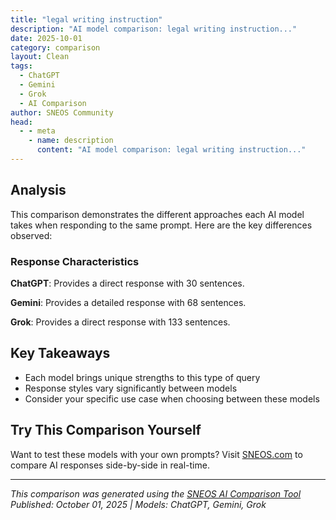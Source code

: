```yaml
---
title: "legal writing instruction"
description: "AI model comparison: legal writing instruction..."
date: 2025-10-01
category: comparison
layout: Clean
tags:
  - ChatGPT
  - Gemini
  - Grok
  - AI Comparison
author: SNEOS Community
head:
  - - meta
    - name: description
      content: "AI model comparison: legal writing instruction..."
---
```


<ChatComparison
  title="legal writing instruction"
  prompt="legal writing instruction"
  :responses='{"ChatGPT": "Certainly! Here are some key principles and tips for effective legal writing:\n\n### 1. Understand Your Purpose and Audience\n- Identify who will read your writing (judges, lawyers, clients).\n- Know the goal: persuade, inform, explain, or summarize.\n\n### 2. Be Clear and Concise\n- Use plain language where possible.\n- Avoid unnecessary jargon and complex words.\n- Write short sentences and paragraphs.\n\n### 3. Organize Your Writing Logically\n- Use a clear structure: introduction, body, conclusion.\n- For legal documents, often follow the IRAC format (Issue, Rule, Application, Conclusion).\n\n### 4. Use Proper Legal Citation\n- Follow the Bluebook or relevant jurisdictional citation rules.\n- Cite statutes, cases, and secondary sources accurately.\n\n### 5. Be Objective and Professional\n- Avoid emotional language and personal opinions.\n- Maintain a respectful and neutral tone.\n\n### 6. Edit and Proofread\n- Check for grammatical errors, typos, and formatting consistency.\n- Ensure all citations are correct and complete.\n\n### 7. Develop Strong Arguments\n- Support claims with relevant legal authority.\n- Anticipate counterarguments and address them.\n\n---\n\n### Example: IRAC Format\n\n**Issue:** What is the legal issue being addressed?\n\n**Rule:** What law or precedent applies?\n\n**Application:** How does the rule apply to the facts?\n\n**Conclusion:** What is the result based on the application?\n\n---\n\nIf you provide a specific type of legal writing (e.g., memo, brief, contract), I can offer more tailored guidance.", "Gemini": "Legal writing instruction is a broad field encompassing various aspects of effective communication within the legal profession. Here\u0027s a breakdown of its key components, methods, and challenges:\n\n**I. Core Components of Legal Writing Instruction:**\n\n* **Understanding the Audience:** Who are you writing for? Judges, clients, opposing counsel, colleagues? Understanding their knowledge, biases, and expectations is critical.\n* **Clear and Concise Language:** Avoiding jargon, ambiguity, and overly complex sentence structures. Focusing on plain language principles.\n* **Accurate and Thorough Research:** Using legal databases effectively (Westlaw, LexisNexis, Bloomberg Law) and synthesizing information accurately.\n* **Logical Organization:** Structuring arguments logically, using clear headings and subheadings, and creating a compelling narrative.\n* **Persuasive Argumentation:** Developing strong arguments supported by legal authority, effectively addressing counterarguments, and appealing to the reader\u0027s logic and emotions (where appropriate).\n* **Citation and Attribution:** Properly citing sources according to established legal citation formats (e.g., Bluebook, ALWD Citation Manual).\n* **Grammar, Punctuation, and Style:** Maintaining a professional tone and adhering to grammatical rules.\n\n**II. Types of Legal Writing Documents and Instruction:**\n\nLegal writing instruction typically focuses on different types of legal documents, each with its own specific requirements:\n\n* **Memoranda of Law (Office Memos):** Objective analyses of legal issues, providing an unbiased assessment of the law as applied to a specific set of facts. Instruction focuses on issue spotting, legal research, analysis, and objective writing.\n* **Legal Correspondence (Letters and Emails):** Communicating with clients, opposing counsel, and other parties. Instruction emphasizes professionalism, clarity, and persuasive writing.\n* **Contracts and Legal Documents:** Drafting clear, unambiguous, and enforceable contracts. Instruction focuses on specific contract clauses, interpretation, and risk allocation.\n* **Judicial Opinions:** Analyzing and understanding judicial reasoning, as well as drafting potential opinions.\n* **Pleadings (Complaints, Answers, Motions):** Formal documents filed with the court. Instruction focuses on complying with procedural rules, stating claims or defenses effectively, and presenting arguments persuasively.\n* **Briefs (Appellate and Trial):** Persuasive arguments presented to a court, outlining the legal and factual basis for a party\u0027s position. Instruction focuses on issue framing, legal analysis, argument development, and effective writing style.\n* **Trial Documents (Opening Statements, Closing Arguments, Examination of Witnesses):** Legal writing is also crucial for effectively structuring and presenting evidence and arguments during trial.\n\n**III. Methods of Legal Writing Instruction:**\n\n* **Traditional Classroom Instruction:** Lectures, discussions, and in-class writing exercises.\n* **Individual Feedback:** Professors and teaching assistants provide detailed feedback on student writing assignments. This is crucial for improvement.\n* **Small Group Workshops:** Students critique each other\u0027s work in a collaborative setting.\n* **Writing Centers:** Many law schools have writing centers staffed by professionals who provide individualized assistance to students.\n* **Online Resources:** Websites, videos, and interactive exercises that supplement classroom instruction.\n* **Simulation Exercises:** Students participate in simulated legal tasks, such as drafting contracts or writing briefs.\n* **Clinical Programs:** Students work on real cases under the supervision of experienced attorneys, gaining practical legal writing experience.\n* **Legal Writing Textbooks and Style Guides:** These provide detailed explanations of legal writing principles and citation rules. (e.g. The Bluebook, ALWD Guide to Legal Citation)\n\n**IV. Challenges in Legal Writing Instruction:**\n\n* **Varied Student Backgrounds:** Students enter law school with different levels of writing experience.\n* **Complexity of Legal Concepts:** Legal writing often involves complex legal principles that are difficult to understand and explain.\n* **Subjectivity of Grading:** Legal writing assessment can be subjective, making it difficult to provide consistent and fair feedback.\n* **Time Constraints:** Law school curricula are demanding, leaving limited time for students to focus on legal writing.\n* **Evolving Legal Landscape:** The law is constantly changing, requiring legal writing instruction to adapt to new developments.\n* **Adapting to Digital Communication:** Learning to write effective emails and other digital communications is increasingly important in the legal profession.\n* **Incorporating Technology:** Using AI and other tools to enhance writing while maintaining ethical and professional standards.\n\n**V. Best Practices in Legal Writing Instruction:**\n\n* **Focus on Process:** Emphasize the writing process, from brainstorming and outlining to drafting and revising.\n* **Provide Clear Expectations:** Clearly communicate assignment expectations and grading criteria.\n* **Offer Specific and Constructive Feedback:** Provide detailed feedback that identifies both strengths and weaknesses.\n* **Encourage Revision:** Allow students to revise their work based on feedback.\n* **Use Real-World Examples:** Incorporate real-world examples of legal writing to illustrate key concepts.\n* **Promote Active Learning:** Engage students in active learning activities, such as writing exercises, simulations, and group discussions.\n* **Foster a Supportive Learning Environment:** Create a supportive learning environment where students feel comfortable asking questions and seeking help.\n* **Emphasize Ethical Considerations:** Teach students about the ethical responsibilities of legal writers.\n\n**VI. Resources for Improving Legal Writing:**\n\n* **Legal Writing Textbooks:** Many excellent legal writing textbooks are available. (e.g., \u0022Legal Writing in a Nutshell,\u0022 \u0022The Elements of Legal Style,\u0022 \u0022Point Made: How to Write Like the Nation\u0027s Top Advocates\u0022)\n* **Legal Style Guides:** The Bluebook and the ALWD Citation Manual are the standard citation guides.\n* **Writing Centers:** Law school writing centers offer personalized assistance to students.\n* **Legal Writing Blogs and Websites:** Numerous blogs and websites provide helpful tips and resources for legal writers. (e.g., LawProse, The Legal Writing Institute, PrawfsBlawg)\n* **Professional Organizations:** The Legal Writing Institute (LWI) is a professional organization for legal writing professors.\n\nBy understanding these components, methods, and challenges, legal writing instructors can effectively prepare students for the demands of legal practice. Continuously refining teaching methods and staying abreast of changes in the legal profession are crucial for success.\n", "Grok": "Legal writing instruction focuses on teaching students, lawyers, and other legal professionals the skills necessary to communicate effectively in the context of legal practice. It emphasizes clarity, precision, and professionalism in drafting legal documents, such as contracts, briefs, memos, pleadings, and opinions. Below is a breakdown of key components, principles, and tips for effective legal writing instruction:\n\n---\n\n### **Key Components of Legal Writing Instruction**\n\n1. **Understanding the Audience and Purpose**:\n - Legal writing must be tailored to its intended audience, whether it\u2019s a judge, client, opposing counsel, or colleague.\n - The purpose (e.g., to persuade, inform, or advise) shapes the tone, structure, and content of the writing.\n\n2. **IRAC/CRAC Framework**:\n - **IRAC** (Issue, Rule, Application, Conclusion) is a common structure for organizing legal analysis:\n - **Issue**: Identify the legal question to be resolved.\n - **Rule**: State the relevant law or legal principle.\n - **Application**: Apply the law to the facts of the case.\n - **Conclusion**: Provide a clear resolution or prediction.\n - **CRAC** (Conclusion, Rule, Application, Conclusion) is a variation where the conclusion is stated upfront and reiterated at the end.\n\n3. **Clarity and Conciseness**:\n - Avoid jargon, overly complex language, or unnecessary repetition.\n - Use plain language where appropriate, especially when communicating with clients or non-legal audiences.\n\n4. **Precision and Accuracy**:\n - Legal writing must be factually and legally accurate.\n - Citations to statutes, case law, and other authorities must follow proper citation formats (e.g., Bluebook, ALWD).\n\n5. **Professional Tone**:\n - Maintain objectivity and avoid emotional or inflammatory language, especially in advocacy pieces like briefs.\n - Use formal language while ensuring readability.\n\n6. **Structure and Organization**:\n - Legal documents often follow a predictable structure (e.g., headings, subheadings, numbered paragraphs).\n - Logical flow is critical\u2014arguments or points should build upon one another.\n\n7. **Research Skills**:\n - Instruction often includes how to conduct legal research using primary sources (statutes, cases) and secondary sources (treatises, law review articles).\n - Teach how to evaluate the authority and relevance of sources.\n\n8. **Editing and Proofreading**:\n - Emphasize the importance of revising drafts to eliminate errors in grammar, punctuation, and style.\n - Encourage peer reviews and self-editing techniques.\n\n---\n\n### **Common Types of Legal Writing Covered in Instruction**\n\n1. **Legal Memoranda**:\n - Used to provide internal advice or analysis.\n - Focus on objective presentation of facts and law.\n\n2. **Briefs**:\n - Persuasive documents submitted to courts.\n - Emphasize strong arguments supported by legal authority.\n\n3. **Contracts and Agreements**:\n - Focus on drafting clear, unambiguous terms to avoid disputes.\n - Teach the importance of defining key terms and anticipating potential issues.\n\n4. **Client Letters**:\n - Communicate legal advice or updates to clients in an accessible manner.\n - Balance technical legal information with plain language.\n\n5. **Pleadings**:\n - Formal court documents (e.g., complaints, motions).\n - Must adhere to court rules and procedural requirements.\n\n6. **Opinions and Judicial Writing**:\n - Focus on clarity and reasoning for judges or law clerks drafting opinions.\n\n---\n\n### **Teaching Methods for Legal Writing Instruction**\n\n1. **Workshops and Seminars**:\n - Hands-on sessions where students draft documents and receive feedback.\n - Focus on specific skills like citation, grammar, or argument structure.\n\n2. **Case Studies and Simulations**:\n - Use real or hypothetical legal scenarios to practice writing memos, briefs, or contracts.\n - Encourage critical thinking and problem-solving.\n\n3. **Peer Review and Feedback**:\n - Students critique each other\u2019s work to develop editing skills and learn from different perspectives.\n - Instructors provide detailed feedback to guide improvement.\n\n4. **Model Documents**:\n - Provide examples of well-written legal documents to demonstrate structure, tone, and style.\n - Compare strong and weak examples to highlight common pitfalls.\n\n5. **Integration with Legal Research**:\n - Combine writing instruction with research assignments to teach how to find and incorporate legal authority effectively.\n\n6. **Technology Tools**:\n - Teach the use of legal research platforms (e.g., Westlaw, LexisNexis) and writing software (e.g., Grammarly, Microsoft Word\u2019s editing tools).\n - Introduce citation management tools and templates for formatting.\n\n---\n\n### **Tips for Effective Legal Writing**\n\n1. **Start with a Strong Outline**:\n - Organize thoughts before writing to ensure logical flow.\n - Use headings and subheadings to break up complex information.\n\n2. **Avoid Legalese**:\n - Replace outdated or overly formal terms (e.g., \u201Cheretofore\u201D) with simpler alternatives unless required by context.\n\n3. **Be Persuasive When Necessary**:\n - In advocacy writing, anticipate counterarguments and address them preemptively.\n - Use rhetorical strategies like analogy or policy arguments to strengthen your position.\n\n4. **Cite Authorities Correctly**:\n - Follow citation manuals like the Bluebook or local court rules.\n - Ensure every legal assertion is supported by authority.\n\n5. **Revise for Readability**:\n - Use active voice whenever possible (e.g., \u201CThe court ruled\u201D instead of \u201CA ruling was made by the court\u201D).\n - Keep sentences and paragraphs short to maintain reader engagement.\n\n6. **Adapt to Context**:\n - Adjust tone and complexity based on the reader (e.g., a judge vs. a client) and the type of document.\n\n---\n\n### **Challenges in Legal Writing Instruction**\n\n1. **Balancing Technicality and Accessibility**:\n - Students often struggle to write clearly without oversimplifying legal concepts.\n - Instructors must teach how to adjust language based on the audience.\n\n2. **Time Constraints**:\n - Legal writing is time-intensive, and both students and professionals often face tight deadlines.\n - Instruction should include strategies for efficient drafting and editing.\n\n3. **Overcoming Writer\u2019s Block**:\n - Novice writers may feel overwhelmed by the formal nature of legal writing.\n - Encourage starting with rough drafts and focusing on one section at a time.\n\n4. **Keeping Up with Evolving Standards**:\n - Legal writing norms change with technology (e.g., e-filing, digital briefs) and shifts in judicial preferences.\n - Instruction must stay current with trends like plain language movements in law.\n\n---\n\n### **Resources for Legal Writing Instruction**\n\n1. **Books and Manuals**:\n - *The Bluebook: A Uniform System of Citation* \u2013 Standard for legal citation.\n - *Legal Writing in Plain English* by Bryan A. Garner \u2013 Focuses on clarity and simplicity.\n - *The Elements of Legal Style* by Bryan A. Garner \u2013 Covers style and grammar for legal writing.\n - *Writing and Analysis in the Law* by Helene S. Shapo \u2013 Textbook for law students.\n\n2. **Online Courses and Webinars**:\n - Platforms like Coursera, edX, or law school websites offer legal writing courses.\n - Webinars by bar associations often cover specific writing skills.\n\n3. **Writing Centers and Clinics**:\n - Many law schools have writing programs or clinics where students can get personalized feedback.\n\n4. **Professional Organizations**:\n - The Legal Writing Institute (LWI) provides resources, conferences, and journals for legal writing educators.\n - The American Bar Association (ABA) offers guides and articles on effective legal writing.\n\n---\n\nLegal writing instruction is a critical part of legal education and professional development. By focusing on structure, clarity, and audience awareness, instructors can prepare students and practitioners to produce high-quality legal documents that effectively serve their purpose. If you have a specific aspect of legal writing instruction you\u0027d like to explore further (e.g., drafting a specific document or teaching a particular skill), feel free to ask!"}' 
  published-date="22:54"
/>

## Analysis

This comparison demonstrates the different approaches each AI model takes when responding to the same prompt. Here are the key differences observed:

### Response Characteristics

**ChatGPT**: Provides a direct response with 30 sentences. 

**Gemini**: Provides a detailed response with 68 sentences. 

**Grok**: Provides a direct response with 133 sentences. 

## Key Takeaways

- Each model brings unique strengths to this type of query
- Response styles vary significantly between models
- Consider your specific use case when choosing between these models

## Try This Comparison Yourself

Want to test these models with your own prompts? Visit [SNEOS.com](https://sneos.com) to compare AI responses side-by-side in real-time.

---

*This comparison was generated using the [SNEOS AI Comparison Tool](https://sneos.com)*
*Published: October 01, 2025 | Models: ChatGPT, Gemini, Grok*
